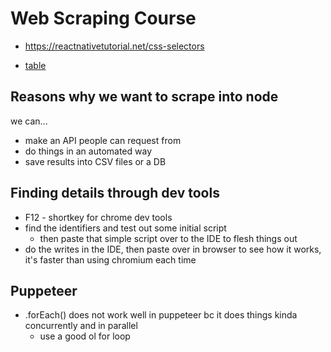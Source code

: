 # Web Scraping Course

- https://reactnativetutorial.net/css-selectors

- [table](https:/codingwithstefan.com/table-example)

## Reasons why we want to scrape into node

we can...

- make an API people can request from
- do things in an automated way
- save results into CSV files or a DB

## Finding details through dev tools

- F12 - shortkey for chrome dev tools
- find the identifiers and test out some initial script
  - then paste that simple script over to the IDE to flesh things out
- do the writes in the IDE, then paste over in browser to see how it works, it's faster than using chromium each time

## Puppeteer

- .forEach() does not work well in puppeteer bc it does things kinda concurrently and in parallel
  - use a good ol for loop
